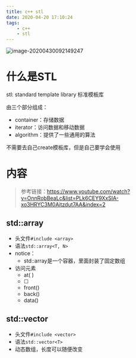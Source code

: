 ```yaml
---
title: c++ stl
date: 2020-04-20 17:10:24
tags:
	- c++
	- stl
---
```


![image-20200430092149247](https://cdn.jsdelivr.net/gh/a11enyang/Picture/img2/image-20200430092149247.png)

<!-- more -->

# 什么是STL

stl: standard template library 标准模板库

由三个部分组成：

* container：存储数据
* iterator：访问数据和移动数据
* algorithm：提供了一些通用的算法

不需要去自己create模板库，但是自己要学会使用





# 内容

> 参考链接：https://www.youtube.com/watch?v=OnnRobBeaLc&list=PLk6CEY9XxSIA-xo3HRYC3M0Aitzdut7AA&index=2

## std::array

* 头文件`#include <array>`
* 语法`std::array<T, N>`
* notice：
  * std::array是一个容器，里面封装了固定数组
* 访问元素
  * at( )
  * [ ]
  * front()
  * back()
  * data() 



## std::vector

* 头文件`#include <vector>`
* 语法`std::vector<T>`
* 动态数组，长度可以随便改变